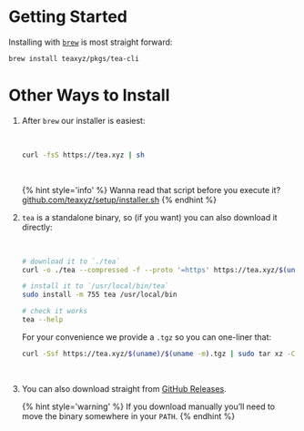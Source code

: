 # Getting Started

Installing with [`brew`] is most straight forward:

```sh
brew install teaxyz/pkgs/tea-cli
```

# Other Ways to Install

1. After `brew` our installer is easiest:

   &nbsp;

   ```sh
   curl -fsS https://tea.xyz | sh
   ```

   &nbsp;

   {% hint style='info' %}
   Wanna read that script before you execute it? [github.com/teaxyz/setup/installer.sh][installer]
   {% endhint %}

2. `tea` is a standalone binary, so (if you want) you can also download it directly:

   &nbsp;

   ```sh
   # download it to `./tea`
   curl -o ./tea --compressed -f --proto '=https' https://tea.xyz/$(uname)/$(uname -m)

   # install it to `/usr/local/bin/tea`
   sudo install -m 755 tea /usr/local/bin

   # check it works
   tea --help
   ```

   For your convenience we provide a `.tgz` so you can one-liner that:

   ```sh
   curl -Ssf https://tea.xyz/$(uname)/$(uname -m).tgz | sudo tar xz -C /usr/local/bin
   ```

   &nbsp;

3. You can also download straight from [GitHub Releases].

   {% hint style='warning' %}
   If you download manually you’ll need to move the binary somewhere in
   your `PATH`.
   {% endhint %}


[`brew`]: https://brew.sh
[GitHub Releases]: https://github.com/teaxyz/cli/releases
[installer]: https://github.com/teaxyz/setup/blob/main/installer.sh
